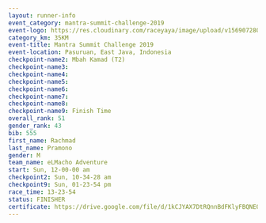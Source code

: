 ```yaml
---
layout: runner-info 
event_category: mantra-summit-challenge-2019 
event-logo: https://res.cloudinary.com/raceyaya/image/upload/v1569072809/logo/mantra-image_segrbx.jpg
category_km: 35KM 
event-title: Mantra Summit Challenge 2019 
event-location: Pasuruan, East Java, Indonesia 
checkpoint-name2: Mbah Kamad (T2) 
checkpoint-name3: 
checkpoint-name4: 
checkpoint-name5: 
checkpoint-name6: 
checkpoint-name7: 
checkpoint-name8: 
checkpoint-name9: Finish Time
overall_rank: 51
gender_rank: 43
bib: 555
first_name: Rachmad
last_name: Pramono
gender: M
team_name: eLMacho Adventure
start: Sun, 12-00-00 am
checkpoint2: Sun, 10-34-28 am
checkpoint9: Sun, 01-23-54 pm
race_time: 13-23-54
status: FINISHER
certificate: https://drive.google.com/file/d/1kCJYAX7DtRQnnBdFKlyFBQNE04PzzNdD/view?usp=sharing
---
```


